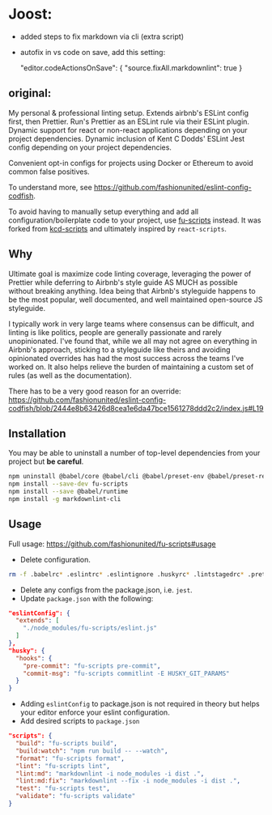 # Joost:

- added steps to fix markdown via cli (extra script)
- autofix in vs code on save, add this setting:
  
  "editor.codeActionsOnSave": {
    "source.fixAll.markdownlint": true
  }

## original:


My personal & professional linting setup. Extends airbnb's ESLint config first, then Prettier. Run's Prettier as an ESLint rule via their ESLint plugin. Dynamic support for react or non-react applications depending on your project dependencies. Dynamic inclusion of Kent C Dodds' ESLint Jest config depending on your project dependencies.

Convenient opt-in configs for projects using Docker or Ethereum to avoid common false positives.

To understand more, see https://github.com/fashionunited/eslint-config-codfish.

To avoid having to manually setup everything and add all configuration/boilerplate code to your project, use [fu-scripts](https://github.com/fashionunited/fu-scripts) instead. It was forked from [kcd-scripts](https://github.com/kentcdodds/kcd-scripts) and ultimately inspired by `react-scripts`.

## Why

Ultimate goal is maximize code linting coverage, leveraging the power of Prettier while deferring to Airbnb's style guide AS MUCH as possible without breaking anything. Idea being that Airbnb's styleguide happens to be the most popular, well documented, and well maintained open-source JS styleguide.

I typically work in very large teams where consensus can be difficult, and linting is like politics, people are generally passionate and rarely unopinionated. I've found that, while we all may not agree on everything in Airbnb's approach, sticking to a styleguide like theirs and avoiding opinionated overrides has had the most success across the teams I've worked on. It also helps relieve the burden of maintaining a custom set of rules (as well as the documentation).

There has to be a very good reason for an override: https://github.com/fashionunited/eslint-config-codfish/blob/2444e8b63426d8cea1e6da47bce1561278ddd2c2/index.js#L19

## Installation

You may be able to uninstall a number of top-level dependencies from your project but **be careful**.

```sh
npm uninstall @babel/core @babel/cli @babel/preset-env @babel/preset-react eslint eslint-config-codfish prettier husky lint-staged jest @commitlint/cli @commitlint/config-conventional markdownlint-cli
npm install --save-dev fu-scripts
npm install --save @babel/runtime
npm install -g markdownlint-cli
```

## Usage

Full usage: https://github.com/fashionunited/fu-scripts#usage

- Delete configuration.
```sh
rm -f .babelrc* .eslintrc* .eslintignore .huskyrc* .lintstagedrc* .prettierrc* .prettierignore jest.config.js .commitlintrc* commitlint*
```
- Delete any configs from the package.json, i.e. `jest`.
- Update `package.json` with the following:
```json
"eslintConfig": {
  "extends": [
    "./node_modules/fu-scripts/eslint.js"
  ]
},
"husky": {
  "hooks": {
    "pre-commit": "fu-scripts pre-commit",
    "commit-msg": "fu-scripts commitlint -E HUSKY_GIT_PARAMS"
  }
}
```
  - Adding `eslintConfig` to package.json is not required in theory but helps your editor enforce your eslint configuration.
- Add desired scripts to `package.json`
```json
"scripts": {
  "build": "fu-scripts build",
  "build:watch": "npm run build -- --watch",
  "format": "fu-scripts format",
  "lint": "fu-scripts lint",
  "lint:md": "markdownlint -i node_modules -i dist .",
  "lint:md:fix": "markdownlint --fix -i node_modules -i dist .",
  "test": "fu-scripts test",
  "validate": "fu-scripts validate"
}
```
